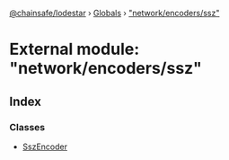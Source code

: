 [@chainsafe/lodestar](../README.md) › [Globals](../globals.md) › ["network/encoders/ssz"](_network_encoders_ssz_.md)

# External module: "network/encoders/ssz"

## Index

### Classes

* [SszEncoder](../classes/_network_encoders_ssz_.sszencoder.md)
